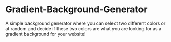 # Gradient-Background-Generator

A simple background generator where you can select two different colors or at random and decide if these two colors are what you are looking for as a gradient background for your website!
